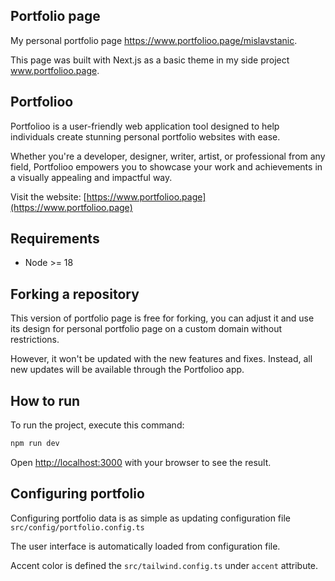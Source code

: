 ## Portfolio page

My personal portfolio page https://www.portfolioo.page/mislavstanic.

This page was built with Next.js as a basic theme in my side project www.portfolioo.page.

## Portfolioo

Portfolioo is a user-friendly web application tool designed to help individuals create stunning personal portfolio websites with ease.

Whether you're a developer, designer, writer, artist, or professional from any field, Portfolioo empowers you to showcase your work and achievements in a visually appealing and impactful way.

Visit the website: [https://www.portfolioo.page](https://www.portfolioo.page)

## Requirements

- Node >= 18

## Forking a repository

This version of portfolio page is free for forking, you can adjust it and use its design for personal portfolio page on a custom domain without restrictions.

However, it won't be updated with the new features and fixes.
Instead, all new updates will be available through the Portfolioo app.

## How to run

To run the project, execute this command:

```bash
npm run dev
```

Open [http://localhost:3000](http://localhost:3000) with your browser to see the result.

## Configuring portfolio

Configuring portfolio data is as simple as updating configuration file `src/config/portfolio.config.ts`

The user interface is automatically loaded from configuration file.

Accent color is defined the `src/tailwind.config.ts` under `accent` attribute.
